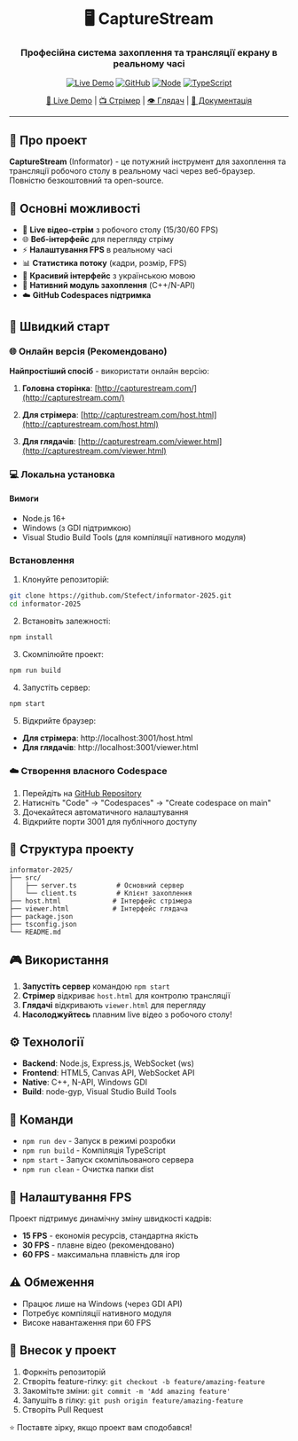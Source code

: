<div align="center">

# 🖥️ CaptureStream

### Професійна система захоплення та трансляції екрану в реальному часі

[![Live Demo](https://img.shields.io/badge/Live-capturestream.com-blue?style=for-the-badge)](http://capturestream.com/)
[![GitHub](https://img.shields.io/badge/GitHub-informator--2025-181717?style=for-the-badge&logo=github)](https://github.com/Stefect/informator-2025)
[![Node](https://img.shields.io/badge/Node.js-18+-339933?style=for-the-badge&logo=node.js)](https://nodejs.org/)
[![TypeScript](https://img.shields.io/badge/TypeScript-5.2-3178C6?style=for-the-badge&logo=typescript)](https://www.typescriptlang.org/)

[🚀 Live Demo](http://capturestream.com/) | [📺 Стрімер](http://capturestream.com/host.html) | [👁️ Глядач](http://capturestream.com/viewer.html) | [📖 Документація](./DEPLOYMENT-GUIDE.md)

---

</div>

## 🌟 Про проект

**CaptureStream** (Informator) - це потужний інструмент для захоплення та трансляції робочого столу в реальному часі через веб-браузер. Повністю безкоштовний та open-source.

## 🎯 Основні можливості

- 🎥 **Live відео-стрім** з робочого столу (15/30/60 FPS)
- 🌐 **Веб-інтерфейс** для перегляду стріму
- ⚡ **Налаштування FPS** в реальному часі
- 📊 **Статистика потоку** (кадри, розмір, FPS)
- 🎨 **Красивий інтерфейс** з українською мовою
- 🔧 **Нативний модуль захоплення** (C++/N-API)
- ☁️ **GitHub Codespaces підтримка**

## 🚀 Швидкий старт

### 🌐 Онлайн версія (Рекомендовано)

**Найпростіший спосіб** - використати онлайн версію:

1. **Головна сторінка**: [http://capturestream.com/](http://capturestream.com/)

2. **Для стрімера**: [http://capturestream.com/host.html](http://capturestream.com/host.html)

3. **Для глядачів**: [http://capturestream.com/viewer.html](http://capturestream.com/viewer.html)

### 💻 Локальна установка

#### Вимоги
- Node.js 16+ 
- Windows (з GDI підтримкою)
- Visual Studio Build Tools (для компіляції нативного модуля)

### Встановлення

1. Клонуйте репозиторій:

```bash
git clone https://github.com/Stefect/informator-2025.git
cd informator-2025
```

2. Встановіть залежності:
```bash
npm install
```

3. Скомпілюйте проект:
```bash
npm run build
```

4. Запустіть сервер:
```bash
npm start
```

5. Відкрийте браузер:
- **Для стрімера**: http://localhost:3001/host.html
- **Для глядачів**: http://localhost:3001/viewer.html

### ☁️ Створення власного Codespace

1. Перейдіть на [GitHub Repository](https://github.com/Stefect/informator-2025)
2. Натисніть "Code" → "Codespaces" → "Create codespace on main"
3. Дочекайтеся автоматичного налаштування
4. Відкрийте порти 3001 для публічного доступу

## 📁 Структура проекту

```
informator-2025/
├── src/
│   ├── server.ts          # Основний сервер
│   └── client.ts          # Клієнт захоплення
├── host.html             # Інтерфейс стрімера
├── viewer.html           # Інтерфейс глядача
├── package.json
├── tsconfig.json
└── README.md
```

## 🎮 Використання

1. **Запустіть сервер** командою `npm start`
2. **Стрімер** відкриває `host.html` для контролю трансляції
3. **Глядачі** відкривають `viewer.html` для перегляду
4. **Насолоджуйтесь** плавним live відео з робочого столу!

## ⚙️ Технології

- **Backend**: Node.js, Express.js, WebSocket (ws)
- **Frontend**: HTML5, Canvas API, WebSocket API
- **Native**: C++, N-API, Windows GDI
- **Build**: node-gyp, Visual Studio Build Tools

## 📝 Команди

- `npm run dev` - Запуск в режимі розробки
- `npm run build` - Компіляція TypeScript
- `npm start` - Запуск скомпільованого сервера
- `npm run clean` - Очистка папки dist

## 🎯 Налаштування FPS

Проект підтримує динамічну зміну швидкості кадрів:
- **15 FPS** - економія ресурсів, стандартна якість
- **30 FPS** - плавне відео (рекомендовано)
- **60 FPS** - максимальна плавність для ігор

## ⚠️ Обмеження

- Працює лише на Windows (через GDI API)
- Потребує компіляції нативного модуля
- Високе навантаження при 60 FPS

## 🤝 Внесок у проект

1. Форкніть репозиторій
2. Створіть feature-гілку: `git checkout -b feature/amazing-feature`
3. Закомітьте зміни: `git commit -m 'Add amazing feature'`
4. Запушіть в гілку: `git push origin feature/amazing-feature`
5. Створіть Pull Request

⭐ Поставте зірку, якщо проект вам сподобався!
